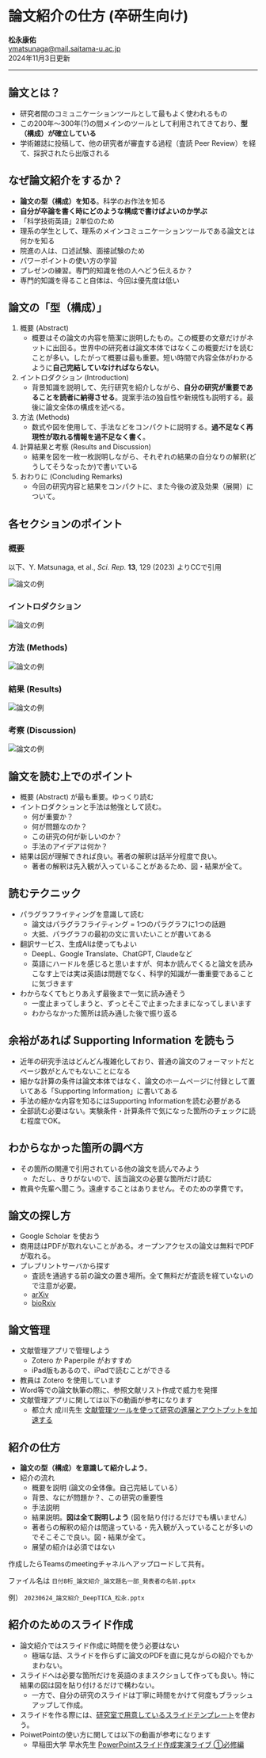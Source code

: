 # 論文紹介の仕方 (卒研生向け)

**松永康佑**  
ymatsunaga@mail.saitama-u.ac.jp  
2024年11月3日更新  

---

## 論文とは？

- 研究者間のコミュニケーションツールとして最もよく使われるもの
- この200年〜300年(?)の間メインのツールとして利用されてきており、**型（構成）が確立している**
- 学術雑誌に投稿して、他の研究者が審査する過程（査読 Peer Review）を経て、採択されたら出版される

## なぜ論文紹介をするか？

- **論文の型（構成）を知る**。科学のお作法を知る
- **自分が卒論を書く時にどのような構成で書けばよいのか学ぶ**
- 「科学技術英語」2単位のため
- 理系の学生として、理系のメインコミュニケーションツールである論文とは何かを知る
- 院進の人は、口述試験、面接試験のため
- パワーポイントの使い方の学習
- プレゼンの練習。専門的知識を他の人へどう伝えるか？
- 専門的知識を得ること自体は、今回は優先度は低い

## 論文の「型（構成）」

1. 概要 (Abstract)
   - 概要はその論文の内容を簡潔に説明したもの。この概要の文章だけがネットに出回る。世界中の研究者は論文本体ではなくこの概要だけを読むことが多い。したがって概要は最も重要。短い時間で内容全体がわかるように**自己完結していなければならない**。
2. イントロダクション (Introduction)
   - 背景知識を説明して、先行研究を紹介しながら、**自分の研究が重要であることを読者に納得させる**。提案手法の独自性や新規性も説明する。最後に論文全体の構成を述べる。
3. 方法 (Methods)
   - 数式や図を使用して、手法などをコンパクトに説明する。**過不足なく再現性が取れる情報を過不足なく書く**。
4. 計算結果と考察 (Results and Discussion)
   - 結果を図を一枚一枚説明しながら、それぞれの結果の自分なりの解釈(どうしてそうなったか)で書いている
5. おわりに (Concluding Remarks)
   - 今回の研究内容と結果をコンパクトに、また今後の波及効果（展開）について。

## 各セクションのポイント

### 概要

以下、Y. Matsunaga, et al., *Sci. Rep.* **13**, 129 (2023) よりCCで引用

![論文の例](./images/paper01.png)

### イントロダクション

![論文の例](./images/paper02.png)

### 方法 (Methods)

![論文の例](./images/paper03.png)

### 結果 (Results)

![論文の例](./images/paper04.png)

### 考察 (Discussion)

![論文の例](./images/paper05.png)

## 論文を読む上でのポイント

- 概要 (Abstract) が最も重要。ゆっくり読む
- イントロダクションと手法は勉強として読む。
  - 何が重要か？
  - 何が問題なのか？
  - この研究の何が新しいのか？
  - 手法のアイデアは何か？
- 結果は図が理解できれば良い。著者の解釈は話半分程度で良い。
  - 著者の解釈は先入観が入っていることがあるため、図・結果が全て。

## 読むテクニック

- パラグラフライティングを意識して読む
  - 論文はパラグラフライティング = 1つのパラグラフに1つの話題
  - 大抵、パラグラフの最初の文に言いたいことが書いてある
- 翻訳サービス、生成AIは使ってもよい
  - DeepL、Google Translate、ChatGPT, Claudeなど
  - 英語にハードルを感じると思いますが、何本か読んでくると論文を読みこなす上では実は英語は問題でなく、科学的知識が一番重要であることに気づきます
- わからなくてもとりあえず最後まで一気に読み通そう
  - 一度止まってしまうと、ずっとそこで止まったままになってしまいます
  - わからなかった箇所は読み通した後で振り返る

## 余裕があれば Supporting Information を読もう

- 近年の研究手法はどんどん複雑化しており、普通の論文のフォーマットだとページ数がとんでもないことになる
- 細かな計算の条件は論文本体ではなく、論文のホームページに付録として置いてある「Supporting Information」に書いてある
- 手法の細かな内容を知るにはSupporting Informationを読む必要がある
- 全部読む必要はない。実験条件・計算条件で気になった箇所のチェックに読む程度でOK。

## わからなかった箇所の調べ方

- その箇所の関連で引用されている他の論文を読んでみよう
  - ただし、きりがないので、該当論文の必要な箇所だけ読む
- 教員や先輩へ聞こう。遠慮することはありません。そのための学費です。

## 論文の探し方

- Google Scholar を使おう
- 商用誌はPDFが取れないことがある。オープンアクセスの論文は無料でPDFが取れる。
- プレプリントサーバから探す
  - 査読を通過する前の論文の置き場所。全て無料だが査読を経ていないので注意が必要。
  - [arXiv](https://arxiv.org)
  - [bioRxiv](https://www.biorxiv.org)

## 論文管理

- 文献管理アプリで管理しよう
  - Zotero か Paperpile がおすすめ
  - iPad版もあるので、iPadで読むことができる
- 教員は Zotero を使用しています
- Word等での論文執筆の際に、参照文献リスト作成で威力を発揮
- 文献管理アプリに関しては以下の動画が参考になります
  - 都立大 成川先生 [文献管理ツールを使って研究の進展とアウトプットを加速する](https://togotv.dbcls.jp/en/20220806.html)

## 紹介の仕方

- **論文の型（構成）を意識して紹介しよう**。
- 紹介の流れ
  - 概要を説明 (論文の全体像。自己完結している）
  - 背景、なにが問題か？、この研究の重要性
  - 手法説明
  - 結果説明。**図は全て説明しよう** (図を貼り付けるだけでも構いません）
  - 著者らの解釈の紹介は間違っている・先入観が入っていることが多いのでそこそこで良い。図・結果が全て。
  - 展望の紹介は必須ではない

作成したらTeamsのmeetingチャネルへアップロードして共有。

ファイル名は `日付8桁_論文紹介_論文題名一部_発表者の名前.pptx`

例） `20230624_論文紹介_DeepTICA_松永.pptx`

## 紹介のためのスライド作成

- 論文紹介ではスライド作成に時間を使う必要はない
  - 極端な話、スライドを作らずに論文のPDFを直に見ながらの紹介でもかまわない。
- スライドへは必要な箇所だけを英語のままスクショして作っても良い。特に結果の図は図を貼り付けるだけで構わない。
  - 一方で、自分の研究のスライドは丁寧に時間をかけて何度もブラッシュアップして作成。
- スライドを作る際には、[研究室で用意しているスライドテンプレート](https://github.com/matsunagalab/slide)を使おう。
- PoiwetPointの使い方に関しては以下の動画が参考になります
  - 早稲田大学 早水先生 [PowerPointスライド作成実演ライブ ①必修編](https://www.youtube.com/live/zMp3BrIakOY?feature=share)

